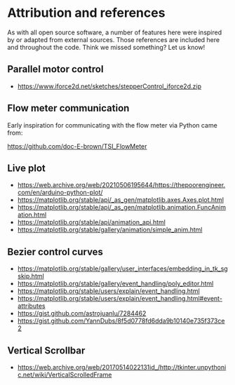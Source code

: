 # Attribution and references

As with all open source software, a number of features here were inspired by or adapted from external sources.
Those references are included here and throughout the code. Think we missed something? Let us know!

## Parallel motor control

- https://www.iforce2d.net/sketches/stepperControl_iforce2d.zip

## Flow meter communication

Early inspiration for communicating with the flow meter via Python came from:

https://github.com/doc-E-brown/TSI_FlowMeter

## Live plot

- https://web.archive.org/web/20210506195644/https://thepoorengineer.com/en/arduino-python-plot/
- https://matplotlib.org/stable/api/_as_gen/matplotlib.axes.Axes.plot.html
- https://matplotlib.org/stable/api/_as_gen/matplotlib.animation.FuncAnimation.html
- https://matplotlib.org/stable/api/animation_api.html
- https://matplotlib.org/stable/gallery/animation/simple_anim.html

## Bezier control curves

- https://matplotlib.org/stable/gallery/user_interfaces/embedding_in_tk_sgskip.html
- https://matplotlib.org/stable/gallery/event_handling/poly_editor.html
- https://matplotlib.org/stable/users/explain/event_handling.html
- https://matplotlib.org/stable/users/explain/event_handling.html#event-attributes
- https://gist.github.com/astrojuanlu/7284462
- https://gist.github.com/YannDubs/8f5d0778fd6dda9b10140e735f373ce2

## Vertical Scrollbar

- https://web.archive.org/web/20170514022131id_/http://tkinter.unpythonic.net/wiki/VerticalScrolledFrame